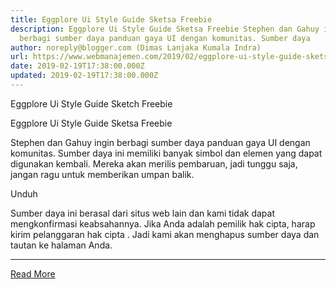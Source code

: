 ```yaml
---
title: Eggplore Ui Style Guide Sketsa Freebie
description: Eggplore Ui Style Guide Sketsa Freebie Stephen dan Gahuy ingin
  berbagi sumber daya panduan gaya UI dengan komunitas. Sumber daya
author: noreply@blogger.com (Dimas Lanjaka Kumala Indra)
url: https://www.webmanajemen.com/2019/02/eggplore-ui-style-guide-sketsa-freebie.html
date: 2019-02-19T17:38:00.000Z
updated: 2019-02-19T17:38:00.000Z
---
```


Eggplore Ui Style Guide Sketch Freebie
  
  
  
  Eggplore Ui Style Guide Sketsa Freebie 

  
  Stephen dan Gahuy ingin berbagi sumber daya panduan gaya UI dengan komunitas.  Sumber daya ini memiliki banyak simbol dan elemen yang dapat digunakan kembali.  Mereka akan merilis pembaruan, jadi tunggu saja, jangan ragu untuk memberikan umpan balik. 
  

  


   Unduh 

  
  Sumber daya ini berasal dari situs web lain dan kami tidak dapat mengkonfirmasi keabsahannya.  Jika Anda adalah pemilik hak cipta, harap kirim pelanggaran hak cipta .  Jadi kami akan menghapus sumber daya dan tautan ke halaman Anda.<hr/> <a href="https://www.webmanajemen.com/2019/02/eggplore-ui-style-guide-sketsa-freebie.html" rel="follow" class="button" id="read-more">Read More</a>